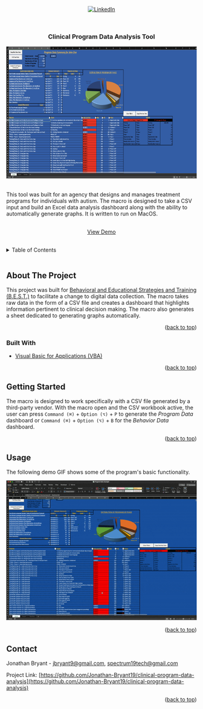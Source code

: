 <div id="top" align="center">

[![LinkedIn][linkedin-shield]][linkedin-url]

</div>



<br />
<div align="center">

<h3 align="center">Clinical Program Data Analysis Tool</h3>
<img src="./example-images/Program Data Dashboard.jpg" height="350" width="650" >
<br />
<br />
  <p align="left">
    This tool was built for an agency that designs and manages treatment programs for individuals with autism. The macro is designed to take a CSV input and build an Excel data analysis dashboard along with the ability to automatically generate graphs. It is written to run on MacOS.
    <br />
    <br />
    <div align="center">
      <a href="https://www.youtube.com/watch?v=gebyKPzP-SM">View Demo</a>
    </div>
  </p>
</div>
<br />


<!-- TABLE OF CONTENTS -->
<details>
  <summary>Table of Contents</summary>
  <ol>
    <li>
      <a href="#about-the-project">About The Project</a>
      <ul>
        <li><a href="#built-with">Built With</a></li>
      </ul>
    </li>
    <li><a href="#getting-started">Getting Started</a></li>
    <li><a href="#usage">Usage</a></li>
    <li><a href="#contact">Contact</a></li>
  </ol>
</details>
<br />



<!-- ABOUT THE PROJECT -->

## About The Project

This project was built for [Behavioral and Educational Strategies and Training (B.E.S.T.)](https://www.bestforautism.com/) to facilitate a change to digital data collection. The macro takes raw data in the form of a CSV file and creates a dashboard that highlights information pertinent to clinical decision making. The macro also generates a sheet dedicated to generating graphs automatically.

<p align="right">(<a href="#top">back to top</a>)</p>



### Built With

* [Visual Basic for Applications (VBA)](https://docs.microsoft.com/en-us/office/vba/library-reference/concepts/getting-started-with-vba-in-office)

<p align="right">(<a href="#top">back to top</a>)</p>



<!-- GETTING STARTED -->
## Getting Started

The macro is designed to work specifically with a CSV file generated by a third-party vendor. With the macro open and the CSV workbook active, the user can press `Command (⌘)` + `Option (⌥)` + `P` to generate the <em>Program Data</em> dashboard or `Command (⌘)` + `Option (⌥)` + `B` for the <em>Behavior Data</em> dashboard.

<p align="right">(<a href="#top">back to top</a>)</p>



<!-- USAGE EXAMPLES -->
## Usage

The following demo GIF shows some of the program's basic functionality.

<img src="./example-images/data-macro-demo.gif" alt="app demo gif">

<p align="right">(<a href="#top">back to top</a>)</p>



<!-- CONTACT -->
## Contact

Jonathan Bryant - jbryant9@gmail.com, spectrum19tech@gmail.com

Project Link: [https://github.com/Jonathan-Bryant19/clinical-program-data-analysis](https://github.com/Jonathan-Bryant19/clinical-program-data-analysis)

<p align="right">(<a href="#top">back to top</a>)</p>



<!-- MARKDOWN LINKS & IMAGES -->
<!-- https://www.markdownguide.org/basic-syntax/#reference-style-links -->
[linkedin-shield]: https://img.shields.io/badge/-LinkedIn-black.svg?style=for-the-badge&logo=linkedin&colorB=555
[linkedin-url]: https://www.linkedin.com/in/jonathan-bryant19/
[product-screenshot]: images/screenshot.png
